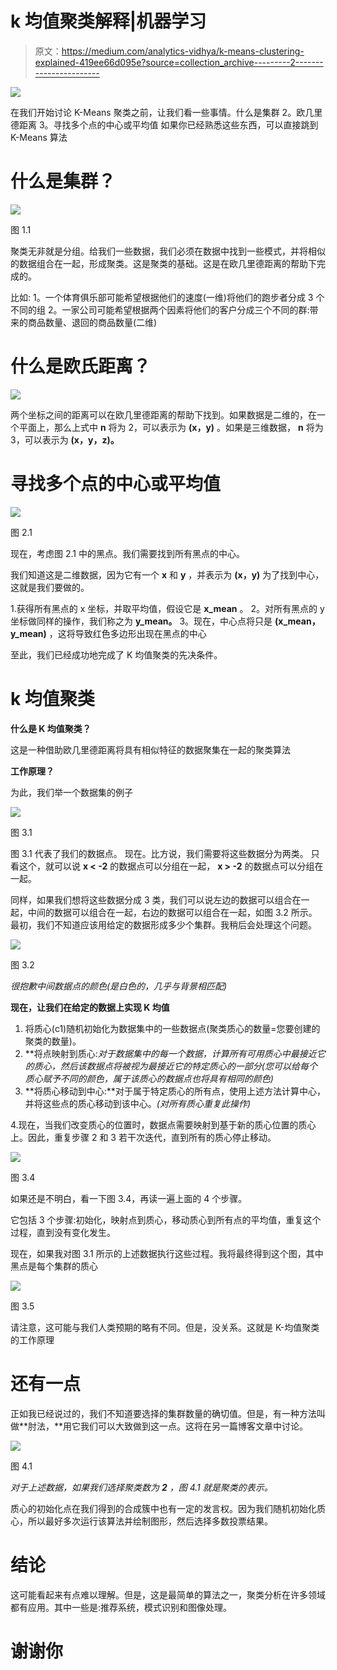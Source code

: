 # k 均值聚类解释|机器学习

> 原文：<https://medium.com/analytics-vidhya/k-means-clustering-explained-419ee66d095e?source=collection_archive---------2----------------------->

![](img/68f8a4da5cf02624a94260b1f27a36bf.png)

在我们开始讨论 K-Means 聚类之前，让我们看一些事情。什么是集群
2。欧几里德距离
3。寻找多个点的中心或平均值
如果你已经熟悉这些东西，可以直接跳到 K-Means 算法

# 什么是集群？

![](img/e4c5045b8c517a17fbdc9afd18d8790e.png)

图 1.1

聚类无非就是分组。给我们一些数据，我们必须在数据中找到一些模式，并将相似的数据组合在一起，形成聚类。这是聚类的基础。这是在欧几里德距离的帮助下完成的。

比如:
1。一个体育俱乐部可能希望根据他们的速度(一维)将他们的跑步者分成 3 个不同的组
2。一家公司可能希望根据两个因素将他们的客户分成三个不同的群:带来的商品数量、退回的商品数量(二维)

# 什么是欧氏距离？

![](img/125db6cabdffff84fabb890418478dfa.png)

两个坐标之间的距离可以在欧几里德距离的帮助下找到。如果数据是二维的，在一个平面上，那么上式中 **n** 将为 2，可以表示为 **(x，y)** 。如果是三维数据， **n** 将为 3，可以表示为 **(x，y，z)。**

# **寻找多个点的中心或平均值**

![](img/3c3028e511dfdd2e7fb6653c3beb0be8.png)

图 2.1

现在，考虑图 2.1 中的黑点。我们需要找到所有黑点的中心。

我们知道这是二维数据，因为它有一个 **x** 和 **y** ，并表示为 **(x，y)** 为了找到中心，这就是我们要做的。

1.获得所有黑点的 x 坐标，并取平均值，假设它是 **x_mean** 。
2。对所有黑点的 y 坐标做同样的操作，我们称之为 **y_mean。**
3。现在，中心点将只是 **(x_mean，y_mean)** ，这将导致红色多边形出现在黑点的中心

至此，我们已经成功地完成了 K 均值聚类的先决条件。

# k 均值聚类

**什么是 K 均值聚类？**

这是一种借助欧几里德距离将具有相似特征的数据聚集在一起的聚类算法

**工作原理？**

为此，我们举一个数据集的例子

![](img/330aaa3282877526244bb229bc737bf5.png)

图 3.1

图 3.1 代表了我们的数据点。
现在。比方说，我们需要将这些数据分为两类。
只看这个，就可以说
**x < -2** 的数据点可以分组在一起， **x > -2** 的数据点可以分组在一起。

同样，如果我们想将这些数据分成 3 类，我们可以说左边的数据可以组合在一起，中间的数据可以组合在一起，右边的数据可以组合在一起，如图 3.2 所示。最初，我们不知道应该用给定的数据形成多少个集群。我稍后会处理这个问题。

![](img/f5f4c2c868421596275386d07870a749.png)

图 3.2

*很抱歉中间数据点的颜色(是白色的，几乎与背景相匹配)*

**现在，让我们在给定的数据上实现 K 均值**

1.  将质心(c1)随机初始化为数据集中的一些数据点(聚类质心的数量=您要创建的聚类的数量)。
2.  **将点映射到质心:**对于数据集中的每一个数据，计算所有可用质心中最接近它的质心，然后该数据点将被视为最接近它的特定质心的一部分*(您可以给每个质心赋予不同的颜色，属于该质心的数据点也将具有相同的颜色)*
3.  **将质心移动到中心:**对于属于特定质心的所有点，使用上述方法计算中心，并将这些点的质心移动到该中心。*(对所有质心重复此操作)*

4.现在，当我们改变质心的位置时，数据点需要映射到基于新的质心位置的质心上。因此，重复步骤 2 和 3 若干次迭代，直到所有的质心停止移动。

![](img/e9d3ed319e868a63f59c13782a364326.png)

图 3.4

如果还是不明白，看一下图 3.4，再读一遍上面的 4 个步骤。

它包括 3 个步骤:初始化，映射点到质心，移动质心到所有点的平均值，重复这个过程，直到没有变化发生。

现在，如果我对图 3.1 所示的上述数据执行这些过程。我将最终得到这个图，其中黑点是每个集群的质心

![](img/de33d8539363be8f770e171e9f639c70.png)

图 3.5

请注意，这可能与我们人类预期的略有不同。但是，没关系。这就是 K-均值聚类的工作原理

# 还有一点

正如我已经说过的，我们不知道要选择的集群数量的确切值。但是，有一种方法叫做**肘法，**用它我们可以大致做到这一点。这将在另一篇博客文章中讨论。

![](img/329c257593f4840daa1c783ee0497221.png)

图 4.1

*对于上述数据，如果我们选择聚类数为* ***2*** *，图 4.1 就是聚类的表示。*

质心的初始化点在我们得到的合成簇中也有一定的发言权。因为我们随机初始化质心，所以最好多次运行该算法并绘制图形，然后选择多数投票结果。

# 结论

这可能看起来有点难以理解。但是，这是最简单的算法之一，聚类分析在许多领域都有应用。其中一些是:推荐系统，模式识别和图像处理。

# 谢谢你